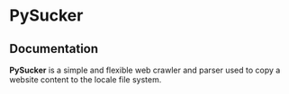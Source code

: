 PySucker
========

Documentation
-------------

**PySucker** is a simple and flexible web crawler and parser used to copy a website content to the locale file system.